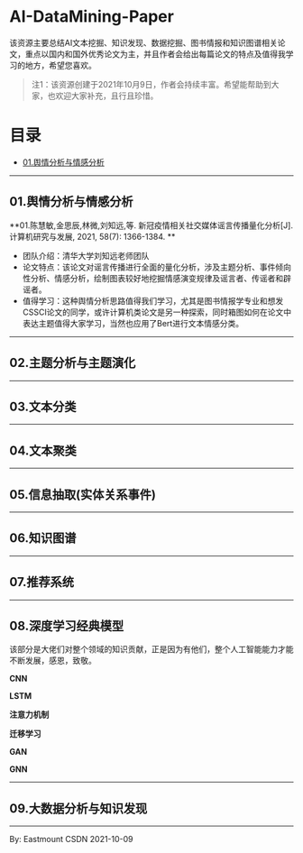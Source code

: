 # AI-DataMining-Paper
该资源主要总结AI文本挖掘、知识发现、数据挖掘、图书情报和知识图谱相关论文，重点以国内和国外优秀论文为主，并且作者会给出每篇论文的特点及值得我学习的地方，希望您喜欢。

> 注1：该资源创建于2021年10月9日，作者会持续丰富。希望能帮助到大家，也欢迎大家补充，且行且珍惜。


# 目录

- [01.舆情分析与情感分析](##01.舆情分析与情感分析)


---

## 01.舆情分析与情感分析


**01.陈慧敏,金思辰,林微,刘知远,等. 新冠疫情相关社交媒体谣言传播量化分析[J]. 计算机研究与发展, 2021, 58(7): 1366-1384. **
- 团队介绍：清华大学刘知远老师团队
- 论文特点：该论文对谣言传播进行全面的量化分析，涉及主题分析、事件倾向性分析、情感分析，绘制图表较好地挖掘情感演变规律及谣言者、传谣者和辟谣者。
- 值得学习：这种舆情分析思路值得我们学习，尤其是图书情报学专业和想发CSSCI论文的同学，或许计算机类论文是另一种探索，同时箱图如何在论文中表达主题值得大家学习，当然也应用了Bert进行文本情感分类。



---

## 02.主题分析与主题演化


---

## 03.文本分类

---

## 04.文本聚类


---


## 05.信息抽取(实体关系事件)

---

## 06.知识图谱


---

## 07.推荐系统

---


## 08.深度学习经典模型

该部分是大佬们对整个领域的知识贡献，正是因为有他们，整个人工智能能力才能不断发展，感恩，致敬。

**CNN**

**LSTM**

**注意力机制**

**迁移学习**

**GAN**

**GNN**





---

## 09.大数据分析与知识发现



----

By: Eastmount CSDN 2021-10-09
